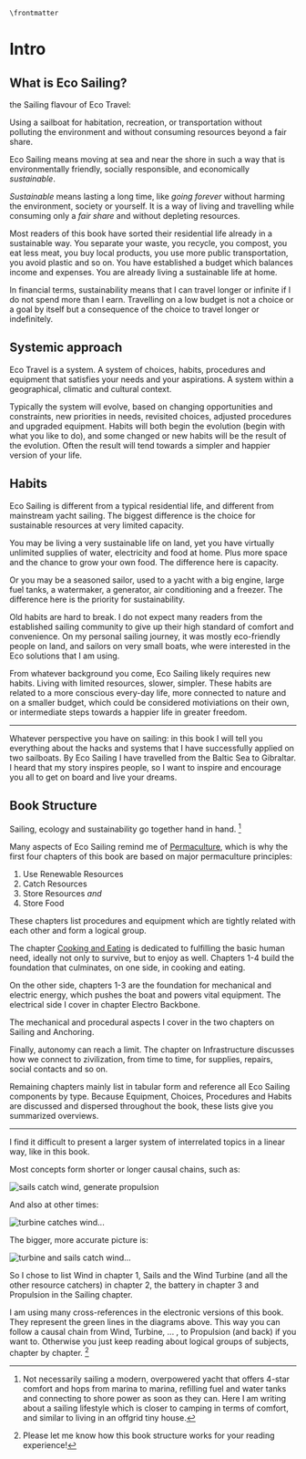 ```{=latex}
\frontmatter
```
# Intro <!-- leanpub style: H1 for chapter title -->


## What is Eco Sailing? <!-- H2 Obs style: the only TOC elements; leanpub style: chapter sections -->

the Sailing flavour of Eco Travel:

Using a sailboat for habitation, recreation, or transportation without polluting the environment and without consuming resources beyond a fair share.

Eco Sailing means moving at sea and near the shore in such a way that is environmentally friendly, socially responsible, and economically *sustainable*.


*Sustainable* means lasting a long time, like *going forever* without harming the environment, society or yourself. It is a way of living and travelling while consuming only a *fair share* and without depleting resources.

Most readers of this book have sorted their residential life already in a sustainable way. You separate your waste, you recycle, you compost, you eat less meat, you buy local products, you use more public transportation, you avoid plastic and so on. You have established a budget which balances income and expenses. You are already living a sustainable life at home.

In financial terms, sustainability means that I can travel longer or infinite if I do not spend more than I earn. Travelling on a low budget is not a choice or a goal by itself but a consequence of the choice to travel longer or indefinitely.

## Systemic approach

Eco Travel is a system. A system of choices, habits, procedures and equipment that satisfies your needs and your aspirations. A system within a geographical, climatic and cultural context.

Typically the system will evolve, based on changing opportunities and constraints, new priorities in needs, revisited choices, adjusted procedures and upgraded equipment. Habits will both begin the evolution (begin with what you like to do), and some changed or new habits will be the result of the evolution. Often the result will tend towards a simpler and happier version of your life.

## Habits

Eco Sailing is different from a typical residential life, and different from mainstream yacht sailing. The biggest difference is the choice for sustainable resources at very limited capacity. 

You may be living a very sustainable life on land, yet you have virtually unlimited supplies of water, electricity and food at home. Plus more space and the chance to grow your own food. The difference here is capacity.

Or you may be a seasoned sailor, used to a yacht with a big engine, large fuel tanks, a watermaker, a generator, air conditioning and a freezer. The difference here is the priority for sustainability. 

Old habits are hard to break. I do not expect many readers from the established sailing community to give up their high standard of comfort and convenience. On my personal sailing journey, it was mostly eco-friendly people on land, and sailors on very small boats, whe were interested in the Eco solutions that I am using.

From whatever background you come, Eco Sailing likely requires new habits. Living with limited resources, slower, simpler. These habits are related to a more conscious every-day life, more connected to nature and on a smaller budget, which could be considered motiviations on their own, or intermediate steps towards a happier life in greater freedom.

* * * 

Whatever perspective you have on sailing: in this book I will tell you everything about the hacks and systems that I have successfully applied on two sailboats. By Eco Sailing I have travelled from the Baltic Sea to Gibraltar. I heard that my story inspires people, so I want to inspire and encourage you all to get on board and live your dreams.

## Book Structure

Sailing, ecology and sustainability go together hand in hand. [^n1]

[^n1]: Not necessarily sailing a modern, overpowered yacht that offers 4-star comfort and hops from marina to marina, refilling fuel and water tanks and connecting to shore power as soon as they can. Here I am writing about a sailing lifestyle which is closer to camping in terms of comfort, and similar to living in an offgrid tiny house.

Many aspects of Eco Sailing remind me of [Permaculture](#permaculture), which is why the first four chapters of this book are based on major permaculture principles: 

1. Use Renewable Resources
1. Catch Resources 
1. Store Resources *and*
1. Store Food

These chapters list procedures and equipment which are tightly related with each other and form a logical group.

The chapter [Cooking and Eating](#cook-eat) is dedicated to fulfilling the basic human need, ideally not only to survive, but to enjoy as well. Chapters 1-4 build the foundation that culminates, on one side, in cooking and eating.

On the other side, chapters 1-3 are the foundation for mechanical and electric energy, which pushes the boat and powers vital equipment. The electrical side I cover in chapter Electro Backbone. 

The mechanical and procedural aspects I cover in the two chapters on Sailing and Anchoring.

Finally, autonomy can reach a limit. The chapter on Infrastructure discusses how we connect to zivilization, from time to time, for supplies, repairs, social contacts and so on.

Remaining chapters mainly list in tabular form and reference all Eco Sailing components by type. Because Equipment, Choices, Procedures and Habits are discussed and dispersed throughout the book, these lists give you summarized overviews.

- - -

I find it difficult to present a larger system of interrelated topics in a linear way, like in this book. 

Most concepts form shorter or longer causal chains, such as: 

![sails catch wind, generate propulsion](vec/wind-sails-propulsion.svg)

And also at other times:

![turbine catches wind...](vec/wind-turbine-propulsion.svg)

The bigger, more accurate picture is:

![turbine and sails catch wind...](vec/wind-sails-and-turbine.svg)


So I chose to list Wind in chapter 1, Sails and the Wind Turbine (and all the other resource catchers) in chapter 2, the battery in chapter 3 and Propulsion in the Sailing chapter.

I am using many cross-references in the electronic versions of this book. They represent the green lines in the diagrams above. This way you can follow a causal chain from Wind, Turbine, ... , to Propulsion (and back) if you want to. Otherwise you just keep reading about logical groups of subjects, chapter by chapter. [^book_structure_feedback]

[^book_structure_feedback]: Please let me know how this book structure works for your reading experience!
